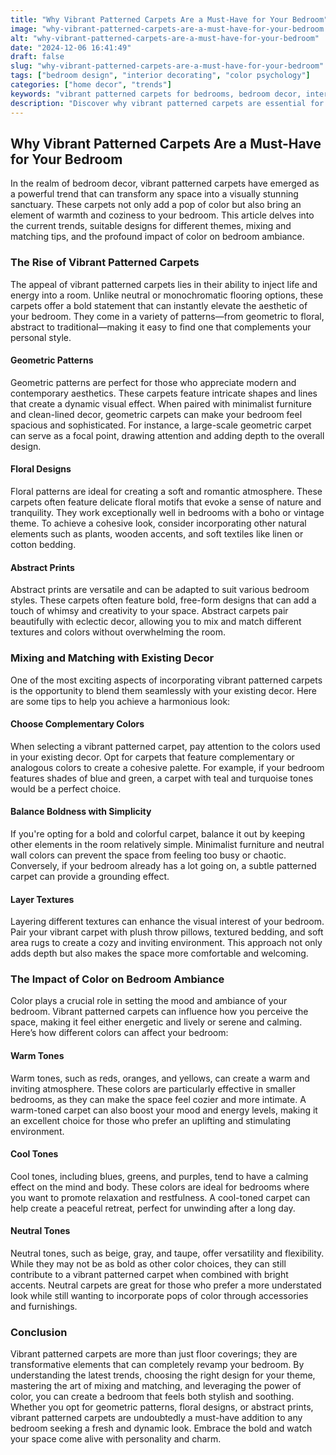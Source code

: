 ```yaml
---
title: "Why Vibrant Patterned Carpets Are a Must-Have for Your Bedroom"
image: "why-vibrant-patterned-carpets-are-a-must-have-for-your-bedroom.png"
alt: "why-vibrant-patterned-carpets-are-a-must-have-for-your-bedroom"
date: "2024-12-06 16:41:49"
draft: false
slug: "why-vibrant-patterned-carpets-are-a-must-have-for-your-bedroom"
tags: ["bedroom design", "interior decorating", "color psychology"]
categories: ["home decor", "trends"]
keywords: "vibrant patterned carpets for bedrooms, bedroom decor, interior design trends"
description: "Discover why vibrant patterned carpets are essential for creating a captivating bedroom ambiance. Explore various designs, mixing and matching tips, and the impact of colors on your space."
---
```


## Why Vibrant Patterned Carpets Are a Must-Have for Your Bedroom

In the realm of bedroom decor, vibrant patterned carpets have emerged as a powerful trend that can transform any space into a visually stunning sanctuary. These carpets not only add a pop of color but also bring an element of warmth and coziness to your bedroom. This article delves into the current trends, suitable designs for different themes, mixing and matching tips, and the profound impact of color on bedroom ambiance.

### The Rise of Vibrant Patterned Carpets

The appeal of vibrant patterned carpets lies in their ability to inject life and energy into a room. Unlike neutral or monochromatic flooring options, these carpets offer a bold statement that can instantly elevate the aesthetic of your bedroom. They come in a variety of patterns—from geometric to floral, abstract to traditional—making it easy to find one that complements your personal style.

#### Geometric Patterns

Geometric patterns are perfect for those who appreciate modern and contemporary aesthetics. These carpets feature intricate shapes and lines that create a dynamic visual effect. When paired with minimalist furniture and clean-lined decor, geometric carpets can make your bedroom feel spacious and sophisticated. For instance, a large-scale geometric carpet can serve as a focal point, drawing attention and adding depth to the overall design.

#### Floral Designs

Floral patterns are ideal for creating a soft and romantic atmosphere. These carpets often feature delicate floral motifs that evoke a sense of nature and tranquility. They work exceptionally well in bedrooms with a boho or vintage theme. To achieve a cohesive look, consider incorporating other natural elements such as plants, wooden accents, and soft textiles like linen or cotton bedding.

#### Abstract Prints

Abstract prints are versatile and can be adapted to suit various bedroom styles. These carpets often feature bold, free-form designs that can add a touch of whimsy and creativity to your space. Abstract carpets pair beautifully with eclectic decor, allowing you to mix and match different textures and colors without overwhelming the room. 

### Mixing and Matching with Existing Decor

One of the most exciting aspects of incorporating vibrant patterned carpets is the opportunity to blend them seamlessly with your existing decor. Here are some tips to help you achieve a harmonious look:

#### Choose Complementary Colors

When selecting a vibrant patterned carpet, pay attention to the colors used in your existing decor. Opt for carpets that feature complementary or analogous colors to create a cohesive palette. For example, if your bedroom features shades of blue and green, a carpet with teal and turquoise tones would be a perfect choice.

#### Balance Boldness with Simplicity

If you're opting for a bold and colorful carpet, balance it out by keeping other elements in the room relatively simple. Minimalist furniture and neutral wall colors can prevent the space from feeling too busy or chaotic. Conversely, if your bedroom already has a lot going on, a subtle patterned carpet can provide a grounding effect.

#### Layer Textures

Layering different textures can enhance the visual interest of your bedroom. Pair your vibrant carpet with plush throw pillows, textured bedding, and soft area rugs to create a cozy and inviting environment. This approach not only adds depth but also makes the space more comfortable and welcoming.

### The Impact of Color on Bedroom Ambiance

Color plays a crucial role in setting the mood and ambiance of your bedroom. Vibrant patterned carpets can influence how you perceive the space, making it feel either energetic and lively or serene and calming. Here’s how different colors can affect your bedroom:

#### Warm Tones

Warm tones, such as reds, oranges, and yellows, can create a warm and inviting atmosphere. These colors are particularly effective in smaller bedrooms, as they can make the space feel cozier and more intimate. A warm-toned carpet can also boost your mood and energy levels, making it an excellent choice for those who prefer an uplifting and stimulating environment.

#### Cool Tones

Cool tones, including blues, greens, and purples, tend to have a calming effect on the mind and body. These colors are ideal for bedrooms where you want to promote relaxation and restfulness. A cool-toned carpet can help create a peaceful retreat, perfect for unwinding after a long day.

#### Neutral Tones

Neutral tones, such as beige, gray, and taupe, offer versatility and flexibility. While they may not be as bold as other color choices, they can still contribute to a vibrant patterned carpet when combined with bright accents. Neutral carpets are great for those who prefer a more understated look while still wanting to incorporate pops of color through accessories and furnishings.

### Conclusion

Vibrant patterned carpets are more than just floor coverings; they are transformative elements that can completely revamp your bedroom. By understanding the latest trends, choosing the right design for your theme, mastering the art of mixing and matching, and leveraging the power of color, you can create a bedroom that feels both stylish and soothing. Whether you opt for geometric patterns, floral designs, or abstract prints, vibrant patterned carpets are undoubtedly a must-have addition to any bedroom seeking a fresh and dynamic look. Embrace the bold and watch your space come alive with personality and charm.